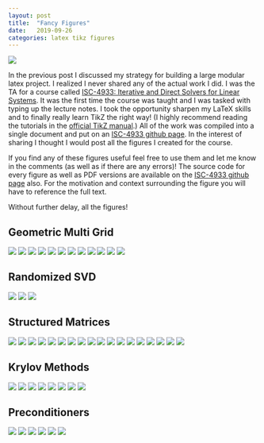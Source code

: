 ```yaml
---
layout: post
title:  "Fancy Figures"
date:   2019-09-26
categories: latex tikz figures
---
```


![](/assets/images/tikz_figures/intro-linear-interpolation.png)

In the previous post I discussed my strategy for building a large modular latex
project.  I realized I never shared any of the actual work I did.  I was the TA
for a course called [ISC-4933: Iterative and Direct Solvers for Linear
Systems](https://github.com/eitanlees/ISC-4933). It was the first time the
course was taught and I was tasked with typing up the lecture notes.  I took
the opportunity sharpen my LaTeX skills and to finally really learn TikZ the
right way!  (I highly recommend reading the tutorials in the [official TikZ
manual](http://www.texample.net/media/pgf/builds/pgfmanualCVS2012-11-04.pdf).)
All of the work was compiled into a single document and put on an [ISC-4933
github page](https://github.com/eitanlees/ISC-4933).  In the interest of
sharing I thought I would post all the figures I created for the course.  

If you find any of these figures useful feel free to use them and let me know
in the comments (as well as if there are any errors)! The source code for every
figure as well as PDF versions are available on the [ISC-4933 github
page](https://github.com/eitanlees/ISC-4933) also. For the motivation and
context surrounding the figure you will have to reference the full text.

Without further delay, all the figures!

## Geometric Multi Grid
![](/assets/images/tikz_figures/gmg-2d-domain.png)
![](/assets/images/tikz_figures/gmg-2d-restriction-prolongation.png)
![](/assets/images/tikz_figures/gmg-full-multigrid.png)
![](/assets/images/tikz_figures/gmg-full-weighting.png)
![](/assets/images/tikz_figures/gmg-increasing-interval.png)
![](/assets/images/tikz_figures/gmg-interjection.png)
![](/assets/images/tikz_figures/gmg-interval.png)
![](/assets/images/tikz_figures/gmg-mu-3-cycle.png)
![](/assets/images/tikz_figures/gmg-prolongation.png)
![](/assets/images/tikz_figures/gmg-v-cycle.png)
![](/assets/images/tikz_figures/gmg-w-cycle.png)
![](/assets/images/tikz_figures/gmg-weighted-jacobi.png)

## Randomized SVD
![](/assets/images/tikz_figures/svd-Rn-to-Rm.png)
![](/assets/images/tikz_figures/svd-projection.png)
![](/assets/images/tikz_figures/svd-visualization.png)

## Structured Matrices 
![](/assets/images/tikz_figures/struct-mat-blob-example.png)
![](/assets/images/tikz_figures/struct-mat-blob-gamma1.png)
![](/assets/images/tikz_figures/struct-mat-blob-gamma23.png)
![](/assets/images/tikz_figures/struct-mat-blob-gamma4567.png)
![](/assets/images/tikz_figures/struct-mat-compress-cluster.png)
![](/assets/images/tikz_figures/struct-mat-extended-system.png)
![](/assets/images/tikz_figures/struct-mat-gamma-tree.png)
![](/assets/images/tikz_figures/struct-mat-general-index.png)
![](/assets/images/tikz_figures/struct-mat-hhs-woodbury.png)
![](/assets/images/tikz_figures/struct-mat-hhs.png)
![](/assets/images/tikz_figures/struct-mat-index-set-tree.png)
![](/assets/images/tikz_figures/struct-mat-large-matvec.png)
![](/assets/images/tikz_figures/struct-mat-low-rank-correction.png)
![](/assets/images/tikz_figures/struct-mat-partition-example.png)
![](/assets/images/tikz_figures/struct-mat-partition.png)
![](/assets/images/tikz_figures/struct-mat-telescope1.png)
![](/assets/images/tikz_figures/struct-mat-telescope2.png)
![](/assets/images/tikz_figures/struct-mat-telescope3.png)

## Krylov Methods
![](/assets/images/tikz_figures/krylov-P0.png)
![](/assets/images/tikz_figures/krylov-P1.png)
![](/assets/images/tikz_figures/krylov-P2.png)
![](/assets/images/tikz_figures/krylov-P5.png)
![](/assets/images/tikz_figures/krylov-contour-CG.png)
![](/assets/images/tikz_figures/krylov-contour-line-search.png)
![](/assets/images/tikz_figures/krylov-contour-with-labels.png)
![](/assets/images/tikz_figures/krylov-contour-zig-zag.png)

## Preconditioners
![](/assets/images/tikz_figures/pre-DD-in-R2.png)
![](/assets/images/tikz_figures/pre-DD-labeled.png)
![](/assets/images/tikz_figures/pre-DD-shaded.png)
![](/assets/images/tikz_figures/pre-poisson-mat-P.png)
![](/assets/images/tikz_figures/pre-poisson-mat.png)
![](/assets/images/tikz_figures/pre-venn.png)

